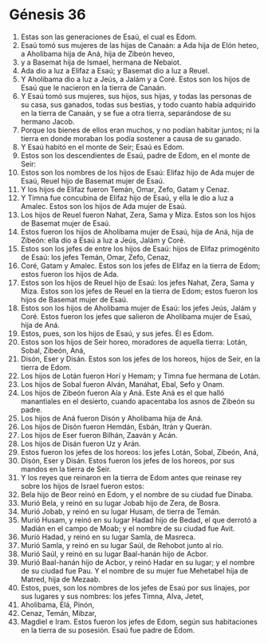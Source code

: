 # Génesis 36

1. Estas son las generaciones de Esaú, el cual es Edom.  
2. Esaú tomó sus mujeres de las hijas de Canaán: a Ada hija de Elón heteo, a Aholibama hija de Aná, hija de Zibeón heveo,  
3. y a Basemat hija de Ismael, hermana de Nebaiot.  
4. Ada dio a luz a Elifaz a Esaú; y Basemat dio a luz a Reuel.  
5. Y Aholibama dio a luz a Jeús, a Jalám y a Coré. Estos son los hijos de Esaú que le nacieron en la tierra de Canaán.  
6. Y Esaú tomó sus mujeres, sus hijos, sus hijas, y todas las personas de su casa, sus ganados, todas sus bestias, y todo cuanto había adquirido en la tierra de Canaán, y se fue a otra tierra, separándose de su hermano Jacob.  
7. Porque los bienes de ellos eran muchos, y no podían habitar juntos; ni la tierra en donde moraban los podía sostener a causa de su ganado.  
8. Y Esaú habitó en el monte de Seir; Esaú es Edom.  
9. Estos son los descendientes de Esaú, padre de Edom, en el monte de Seir:  
10. Estos son los nombres de los hijos de Esaú: Elifaz hijo de Ada mujer de Esaú, Reuel hijo de Basemat mujer de Esaú.  
11. Y los hijos de Elifaz fueron Temán, Omar, Zefo, Gatam y Cenaz.  
12. Y Timna fue concubina de Elifaz hijo de Esaú, y ella le dio a luz a Amalec. Estos son los hijos de Ada mujer de Esaú.  
13. Los hijos de Reuel fueron Nahat, Zera, Sama y Miza. Estos son los hijos de Basemat mujer de Esaú.  
14. Estos fueron los hijos de Aholibama mujer de Esaú, hija de Aná, hija de Zibeón: ella dio a Esaú a luz a Jeús, Jalám y Coré.  
15. Estos son los jefes de entre los hijos de Esaú: hijos de Elifaz primogénito de Esaú: los jefes Temán, Omar, Zefo, Cenaz,  
16. Coré, Gatam y Amalec. Estos son los jefes de Elifaz en la tierra de Edom; estos fueron los hijos de Ada.  
17. Estos son los hijos de Reuel hijo de Esaú: los jefes Nahat, Zera, Sama y Miza. Estos son los jefes de Reuel en la tierra de Edom; estos fueron los hijos de Basemat mujer de Esaú.  
18. Estos son los hijos de Aholibama mujer de Esaú: los jefes Jeús, Jalám y Coré. Estos fueron los jefes que salieron de Aholibama mujer de Esaú, hija de Aná.  
19. Estos, pues, son los hijos de Esaú, y sus jefes. Él es Edom.  
20. Estos son los hijos de Seir horeo, moradores de aquella tierra: Lotán, Sobal, Zibeón, Aná,  
21. Disón, Eser y Disán. Estos son los jefes de los horeos, hijos de Seir, en la tierra de Edom.  
22. Los hijos de Lotán fueron Horí y Hemam; y Timna fue hermana de Lotán.  
23. Los hijos de Sobal fueron Alván, Manáhat, Ebal, Sefo y Onam.  
24. Los hijos de Zibeón fueron Aía y Aná. Este Aná es el que halló manantiales en el desierto, cuando apacentaba los asnos de Zibeón su padre.  
25. Los hijos de Aná fueron Disón y Aholibama hija de Aná.  
26. Los hijos de Disón fueron Hemdán, Esbán, Itrán y Querán.  
27. Los hijos de Eser fueron Bilhán, Zaaván y Acán.  
28. Los hijos de Disán fueron Uz y Arán.  
29. Estos fueron los jefes de los horeos: los jefes Lotán, Sobal, Zibeón, Aná,  
30. Disón, Eser y Disán. Estos fueron los jefes de los horeos, por sus mandos en la tierra de Seir.  
31. Y los reyes que reinaron en la tierra de Edom antes que reinase rey sobre los hijos de Israel fueron estos:  
32. Bela hijo de Beor reinó en Edom, y el nombre de su ciudad fue Dinaba.  
33. Murió Bela, y reinó en su lugar Jobab hijo de Zera, de Bosra.  
34. Murió Jobab, y reinó en su lugar Husam, de tierra de Temán.  
35. Murió Husam, y reinó en su lugar Hadad hijo de Bedad, el que derrotó a Madián en el campo de Moab; y el nombre de su ciudad fue Avit.  
36. Murió Hadad, y reinó en su lugar Samla, de Masreca.  
37. Murió Samla, y reinó en su lugar Saúl, de Rehobot junto al río.  
38. Murió Saúl, y reinó en su lugar Baal-hanán hijo de Acbor.  
39. Murió Baal-hanán hijo de Acbor, y reinó Hadar en su lugar; y el nombre de su ciudad fue Pau. Y el nombre de su mujer fue Mehetabel hija de Matred, hija de Mezaab.  
40. Estos, pues, son los nombres de los jefes de Esaú por sus linajes, por sus lugares y sus nombres: los jefes Timna, Alva, Jetet,  
41. Aholibama, Elá, Pinón,  
42. Cenaz, Temán, Mibzar,  
43. Magdiel e Iram. Estos fueron los jefes de Edom, según sus habitaciones en la tierra de su posesión. Esaú fue padre de Edom.
